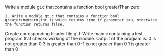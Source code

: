 Write a module gt.c that contains a function bool greaterThan zero

    1. Write a module gt.c that contains a function bool greaterThanzero(int i) which returns true if parameter i>0, otherwise the function returns false.

Create corresponding header file gt.h Write main.c containing a test program that checks working of the module. Output of the program is: 0 is not greater than 0 3 is greater than 0 -1 is not greater than 0 1 is greater than 0